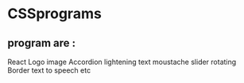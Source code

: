 # CSSprograms
## program are :
React Logo
image Accordion
lightening text
moustache
slider
rotating Border
text to speech etc
